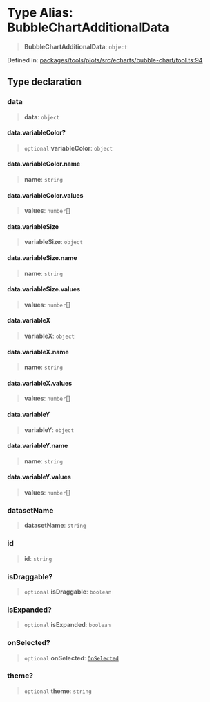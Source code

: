 # Type Alias: BubbleChartAdditionalData

> **BubbleChartAdditionalData**: `object`

Defined in: [packages/tools/plots/src/echarts/bubble-chart/tool.ts:94](https://github.com/geodaopenjs/openassistant/blob/0a6a7e7306d75a25dc968b3117f04cb7bd613bec/packages/tools/plots/src/echarts/bubble-chart/tool.ts#L94)

## Type declaration

### data

> **data**: `object`

#### data.variableColor?

> `optional` **variableColor**: `object`

#### data.variableColor.name

> **name**: `string`

#### data.variableColor.values

> **values**: `number`[]

#### data.variableSize

> **variableSize**: `object`

#### data.variableSize.name

> **name**: `string`

#### data.variableSize.values

> **values**: `number`[]

#### data.variableX

> **variableX**: `object`

#### data.variableX.name

> **name**: `string`

#### data.variableX.values

> **values**: `number`[]

#### data.variableY

> **variableY**: `object`

#### data.variableY.name

> **name**: `string`

#### data.variableY.values

> **values**: `number`[]

### datasetName

> **datasetName**: `string`

### id

> **id**: `string`

### isDraggable?

> `optional` **isDraggable**: `boolean`

### isExpanded?

> `optional` **isExpanded**: `boolean`

### onSelected?

> `optional` **onSelected**: [`OnSelected`](OnSelected.md)

### theme?

> `optional` **theme**: `string`
